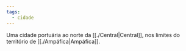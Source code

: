 ```yaml
---
tags:
  - cidade
---
```

Uma cidade portuária ao norte da [[./Central|Central]], nos limites do território de [[./Ampáfica|Ampáfica]].